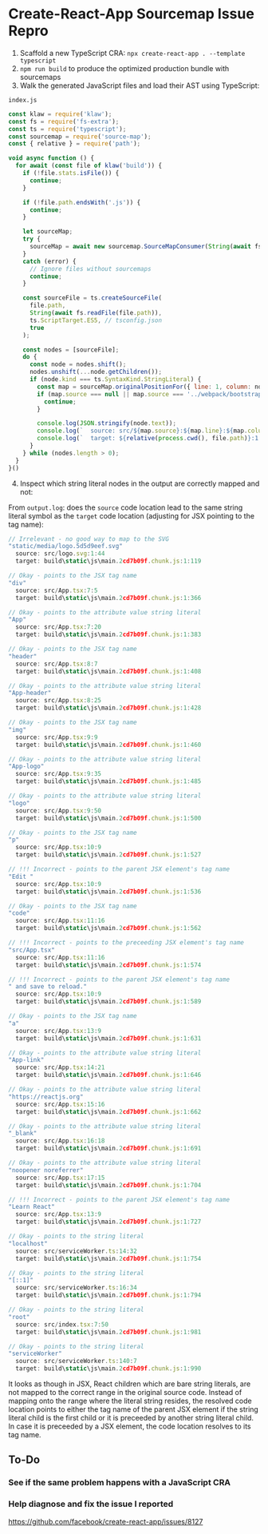 # Create-React-App Sourcemap Issue Repro

1. Scaffold a new TypeScript CRA: `npx create-react-app . --template typescript`
2. `npm run build` to produce the optimized production bundle with sourcemaps
3. Walk the generated JavaScript files and load their AST using TypeScript:

`index.js`
```js
const klaw = require('klaw');
const fs = require('fs-extra');
const ts = require('typescript');
const sourcemap = require('source-map');
const { relative } = require('path');

void async function () {
  for await (const file of klaw('build')) {
    if (!file.stats.isFile()) {
      continue;
    }

    if (!file.path.endsWith('.js')) {
      continue;
    }

    let sourceMap;
    try {
      sourceMap = await new sourcemap.SourceMapConsumer(String(await fs.readFile(file.path + '.map')));
    }
    catch (error) {
      // Ignore files without sourcemaps
      continue;
    }

    const sourceFile = ts.createSourceFile(
      file.path,
      String(await fs.readFile(file.path)),
      ts.ScriptTarget.ES5, // tsconfig.json
      true
    );

    const nodes = [sourceFile];
    do {
      const node = nodes.shift();
      nodes.unshift(...node.getChildren());
      if (node.kind === ts.SyntaxKind.StringLiteral) {
        const map = sourceMap.originalPositionFor({ line: 1, column: node.pos });
        if (map.source === null || map.source === '../webpack/bootstrap') {
          continue;
        }

        console.log(JSON.stringify(node.text));
        console.log(`  source: src/${map.source}:${map.line}:${map.column + 1}`);
        console.log(`  target: ${relative(process.cwd(), file.path)}:1:${node.pos + 1}`);
      }
    } while (nodes.length > 0);
  }
}()
```

4. Inspect which string literal nodes in the output are correctly mapped and not:

From `output.log`: does the `source` code location lead to the same string
literal symbol as the `target` code location (adjusting for JSX pointing to the
tag name):

```js
// Irrelevant - no good way to map to the SVG
"static/media/logo.5d5d9eef.svg"
  source: src/logo.svg:1:44
  target: build\static\js\main.2cd7b09f.chunk.js:1:119

// Okay - points to the JSX tag name
"div"
  source: src/App.tsx:7:5
  target: build\static\js\main.2cd7b09f.chunk.js:1:366

// Okay - points to the attribute value string literal
"App"
  source: src/App.tsx:7:20
  target: build\static\js\main.2cd7b09f.chunk.js:1:383

// Okay - points to the JSX tag name
"header"
  source: src/App.tsx:8:7
  target: build\static\js\main.2cd7b09f.chunk.js:1:408

// Okay - points to the attribute value string literal
"App-header"
  source: src/App.tsx:8:25
  target: build\static\js\main.2cd7b09f.chunk.js:1:428

// Okay - points to the JSX tag name
"img"
  source: src/App.tsx:9:9
  target: build\static\js\main.2cd7b09f.chunk.js:1:460

// Okay - points to the attribute value string literal
"App-logo"
  source: src/App.tsx:9:35
  target: build\static\js\main.2cd7b09f.chunk.js:1:485

// Okay - points to the attribute value string literal
"logo"
  source: src/App.tsx:9:50
  target: build\static\js\main.2cd7b09f.chunk.js:1:500

// Okay - points to the JSX tag name
"p"
  source: src/App.tsx:10:9
  target: build\static\js\main.2cd7b09f.chunk.js:1:527

// !!! Incorrect - points to the parent JSX element's tag name
"Edit "
  source: src/App.tsx:10:9
  target: build\static\js\main.2cd7b09f.chunk.js:1:536

// Okay - points to the JSX tag name
"code"
  source: src/App.tsx:11:16
  target: build\static\js\main.2cd7b09f.chunk.js:1:562

// !!! Incorrect - points to the preceeding JSX element's tag name
"src/App.tsx"
  source: src/App.tsx:11:16
  target: build\static\js\main.2cd7b09f.chunk.js:1:574

// !!! Incorrect - points to the parent JSX element's tag name
" and save to reload."
  source: src/App.tsx:10:9
  target: build\static\js\main.2cd7b09f.chunk.js:1:589

// Okay - points to the JSX tag name
"a"
  source: src/App.tsx:13:9
  target: build\static\js\main.2cd7b09f.chunk.js:1:631

// Okay - points to the attribute value string literal
"App-link"
  source: src/App.tsx:14:21
  target: build\static\js\main.2cd7b09f.chunk.js:1:646

// Okay - points to the attribute value string literal
"https://reactjs.org"
  source: src/App.tsx:15:16
  target: build\static\js\main.2cd7b09f.chunk.js:1:662

// Okay - points to the attribute value string literal
"_blank"
  source: src/App.tsx:16:18
  target: build\static\js\main.2cd7b09f.chunk.js:1:691

// Okay - points to the attribute value string literal
"noopener noreferrer"
  source: src/App.tsx:17:15
  target: build\static\js\main.2cd7b09f.chunk.js:1:704

// !!! Incorrect - points to the parent JSX element's tag name
"Learn React"
  source: src/App.tsx:13:9
  target: build\static\js\main.2cd7b09f.chunk.js:1:727

// Okay - points to the string literal
"localhost"
  source: src/serviceWorker.ts:14:32
  target: build\static\js\main.2cd7b09f.chunk.js:1:754

// Okay - points to the string literal
"[::1]"
  source: src/serviceWorker.ts:16:34
  target: build\static\js\main.2cd7b09f.chunk.js:1:794

// Okay - points to the string literal
"root"
  source: src/index.tsx:7:50
  target: build\static\js\main.2cd7b09f.chunk.js:1:981

// Okay - points to the string literal
"serviceWorker"
  source: src/serviceWorker.ts:140:7
  target: build\static\js\main.2cd7b09f.chunk.js:1:990
```

It looks as though in JSX, React children which are bare string literals, are
not mapped to the correct range in the original source code. Instead of mapping
onto the range where the literal string resides, the resolved code location
points to either the tag name of the parent JSX element if the string literal
child is the first child or it is preceeded by another string literal child. In
case it is preceeded by a JSX element, the code location resolves to its tag
name.

## To-Do

### See if the same problem happens with a JavaScript CRA

### Help diagnose and fix the issue I reported

https://github.com/facebook/create-react-app/issues/8127
